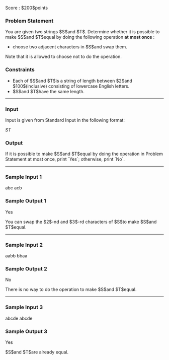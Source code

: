 
<div>

<span>

<span>

<p>
Score : $200$points
</p>

<div>

<section>

### **Problem Statement**

<p>
You are given two strings $S$and $T$. Determine whether it is possible to make $S$and $T$equal by doing the following operation 
<strong>
at most once
</strong>
:
</p>

<ul>

<li>
choose two adjacent characters in $S$and swap them.
</li>

</ul>

<p>
Note that it is allowed to choose not to do the operation.
</p>

</section>

</div>

<div>

<section>

### **Constraints**

<ul>

<li>
Each of $S$and $T$is a string of length between $2$and $100$(inclusive) consisting of lowercase English letters.
</li>

<li>
$S$and $T$have the same length.
</li>

</ul>

</section>

</div>

---

<div>

<div>

<section>

### **Input**

<p>
Input is given from Standard Input in the following format:
</p>

<div>

$S$$T$
</div>

</section>

</div>

<div>

<section>

### **Output**

<p>
If it is possible to make $S$and $T$equal by doing the operation in Problem Statement at most once, print `Yes`; otherwise, print `No`.
</p>

</section>

</div>

</div>

---

<div>

<section>

### **Sample Input 1**

<div>

abc
acb

</div>

</section>

</div>

<div>

<section>

### **Sample Output 1**

<div>

Yes

</div>

<p>
You can swap the $2$-nd and $3$-rd characters of $S$to make $S$and $T$equal.
</p>

</section>

</div>

---

<div>

<section>

### **Sample Input 2**

<div>

aabb
bbaa

</div>

</section>

</div>

<div>

<section>

### **Sample Output 2**

<div>

No

</div>

<p>
There is no way to do the operation to make $S$and $T$equal.
</p>

</section>

</div>

---

<div>

<section>

### **Sample Input 3**

<div>

abcde
abcde

</div>

</section>

</div>

<div>

<section>

### **Sample Output 3**

<div>

Yes

</div>

<p>
$S$and $T$are already equal.
</p>

</section>

</div>

</span>

</span>

</div>

